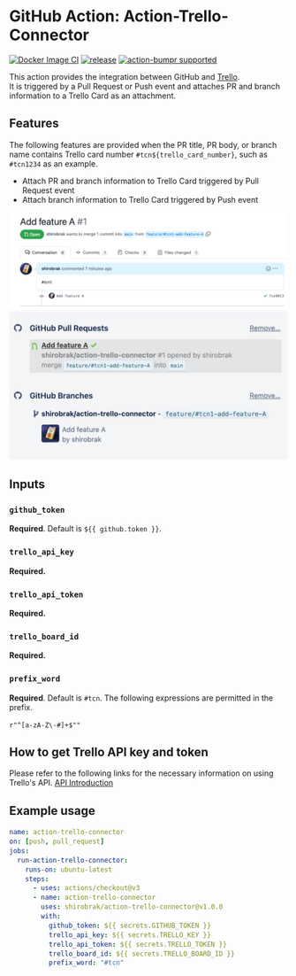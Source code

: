 # GitHub Action: Action-Trello-Connector

[![Docker Image CI](https://github.com/shirobrak/action-trello-connector/actions/workflows/dockerimage.yaml/badge.svg)](https://github.com/shirobrak/action-trello-connector/actions/workflows/dockerimage.yaml)
[![release](https://github.com/shirobrak/action-trello-connector/actions/workflows/release.yaml/badge.svg)](https://github.com/shirobrak/action-trello-connector/actions/workflows/release.yaml)
[![action-bumpr supported](https://img.shields.io/badge/bumpr-supported-ff69b4?logo=github&link=https://github.com/haya14busa/action-bumpr)](https://github.com/haya14busa/action-bumpr)

This action provides the integration between GitHub and [Trello](https://trello.com/). <br/>
It is triggered by a Pull Request or Push event and attaches PR and branch information to a Trello Card as an attachment.

## Features

The following features are provided when the PR title, PR body, or branch name contains Trello card number `#tcn${trello_card_number}`, such as `#tcn1234` as an example.

- Attach PR and branch information to Trello Card triggered by Pull Request event
- Attach branch information to Trello Card triggered by Push event

![](./imgs/tcn_in_pr_body.png)
![](./imgs/trello_card_attached_gh_content.png)

## Inputs

### `github_token`

**Required**. Default is `${{ github.token }}`.

### `trello_api_key`

**Required.**

### `trello_api_token`

**Required.**

### `trello_board_id`

**Required.**

### `prefix_word`

**Required**. Default is `#tcn`.
The following expressions are permitted in the prefix.

`r"^[a-zA-Z\-#]+$""`

## How to get Trello API key and token

Please refer to the following links for the necessary information on using Trello's API.
[API Introduction](https://developer.atlassian.com/cloud/trello/guides/rest-api/api-introduction/)

## Example usage

```yaml
name: action-trello-connector
on: [push, pull_request]
jobs:
  run-action-trello-connector:
    runs-on: ubuntu-latest
    steps:
      - uses: actions/checkout@v3
      - name: action-trello-connector
        uses: shirobrak/action-trello-connector@v1.0.0
        with:
          github_token: ${{ secrets.GITHUB_TOKEN }}
          trello_api_key: ${{ secrets.TRELLO_KEY }}
          trello_api_token: ${{ secrets.TRELLO_TOKEN }}
          trello_board_id: ${{ secrets.TRELLO_BOARD_ID }}
          prefix_word: "#tcn"
```